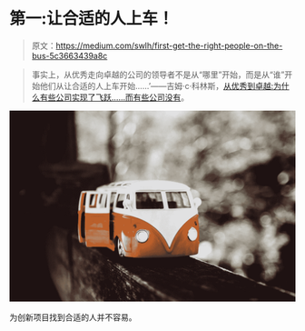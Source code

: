# 第一:让合适的人上车！

> 原文：<https://medium.com/swlh/first-get-the-right-people-on-the-bus-5c3663439a8c>

> 事实上，从优秀走向卓越的公司的领导者不是从“哪里”开始，而是从“谁”开始他们从让合适的人上车开始……’——吉姆·c·科林斯，[从优秀到卓越:为什么有些公司实现了飞跃……而有些公司没有](https://www.amazon.com/Good-Great-Some-Companies-Others/dp/0066620996)。

![](img/c26e2aa3d7393d013db299b3e295bbb0.png)

为创新项目找到合适的人并不容易。